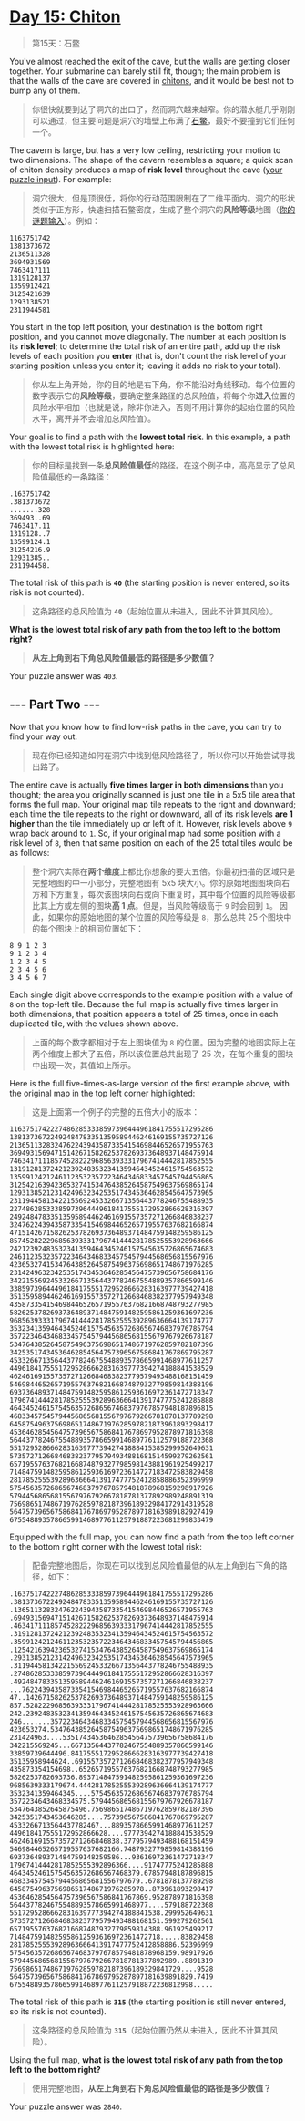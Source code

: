 # [Day 15: Chiton](https://adventofcode.com/2021/day/15)

> 第15天：石鳖

You've almost reached the exit of the cave, but the walls are getting closer together. Your submarine can barely still fit, though; the main problem is that the walls of the cave are covered in [chitons](https://en.wikipedia.org/wiki/Chiton), and it would be best not to bump any of them.

> 你很快就要到达了洞穴的出口了，然而洞穴越来越窄。你的潜水艇几乎刚刚可以通过，但主要问题是洞穴的墙壁上布满了[石鳖](https://en.wikipedia.org/wiki/Chiton)，最好不要撞到它们任何一个。

The cavern is large, but has a very low ceiling, restricting your motion to two dimensions. The shape of the cavern resembles a square; a quick scan of chiton density produces a map of **risk level** throughout the cave ([your puzzle input](day15.txt)). For example:

> 洞穴很大，但是顶很低，将你的行动范围限制在了二维平面内。洞穴的形状类似于正方形，快速扫描石鳖密度，生成了整个洞穴的**风险等级**地图（[你的谜题输入](day15.txt)）。例如：

```'
1163751742
1381373672
2136511328
3694931569
7463417111
1319128137
1359912421
3125421639
1293138521
2311944581
```

You start in the top left position, your destination is the bottom right position, and you cannot move diagonally. The number at each position is its **risk level**; to determine the total risk of an entire path, add up the risk levels of each position you **enter** (that is, don't count the risk level of your starting position unless you enter it; leaving it adds no risk to your total).

> 你从左上角开始，你的目的地是右下角，你不能沿对角线移动。每个位置的数字表示它的**风险等级**，要确定整条路径的总风险值，将每个你**进入**位置的风险水平相加（也就是说，除非你进入，否则不用计算你的起始位置的风险水平，离开并不会增加总风险值）。

Your goal is to find a path with the **lowest total risk**. In this example, a path with the lowest total risk is highlighted here:

> 你的目标是找到一条**总风险值最低**的路径。在这个例子中，高亮显示了总风险值最低的一条路径：

```'
.163751742
.381373672
.......328
369493..69
7463417.11
1319128..7
13599124.1
31254216.9
12931385..
231194458.
```

The total risk of this path is **`40`** (the starting position is never entered, so its risk is not counted).

> 这条路径的总风险值为 **`40`**（起始位置从未进入，因此不计算其风险）。

**What is the lowest total risk of any path from the top left to the bottom right?**

> **从左上角到右下角总风险值最低的路径是多少数值？**

Your puzzle answer was `403`.

## --- Part Two ---

Now that you know how to find low-risk paths in the cave, you can try to find your way out.

> 现在你已经知道如何在洞穴中找到低风险路径了，所以你可以开始尝试寻找出路了。

The entire cave is actually **five times larger in both dimensions** than you thought; the area you originally scanned is just one tile in a 5x5 tile area that forms the full map. Your original map tile repeats to the right and downward; each time the tile repeats to the right or downward, all of its risk levels **are 1 higher** than the tile immediately up or left of it. However, risk levels above `9` wrap back around to `1`. So, if your original map had some position with a risk level of `8`, then that same position on each of the 25 total tiles would be as follows:

> 整个洞穴实际在**两个维度**上都比你想象的要大五倍。你最初扫描的区域只是完整地图的中一小部分，完整地图有 5x5 块大小。你的原始地图图块向右方和下方重复，每次该图块向右或向下重复时，其中每个位置的风险等级都比其上方或左侧的图块**高 1 点**。但是，当风险等级高于 `9` 时会回到 `1`。 因此，如果你的原始地图的某个位置的风险等级是 `8`，那么总共 25 个图块中的每个图块上的相同位置如下：

```'
8 9 1 2 3
9 1 2 3 4
1 2 3 4 5
2 3 4 5 6
3 4 5 6 7
```

Each single digit above corresponds to the example position with a value of `8` on the top-left tile. Because the full map is actually five times larger in both dimensions, that position appears a total of 25 times, once in each duplicated tile, with the values shown above.

> 上面的每个数字都相对于左上图块值为 `8` 的位置。因为完整的地图实际上在两个维度上都大了五倍，所以该位置总共出现了 25 次，在每个重复的图块中出现一次，其值如上所示。

Here is the full five-times-as-large version of the first example above, with the original map in the top left corner highlighted:

> 这是上面第一个例子的完整的五倍大小的版本：

```'
11637517422274862853338597396444961841755517295286
13813736722492484783351359589446246169155735727126
21365113283247622439435873354154698446526571955763
36949315694715142671582625378269373648937148475914
74634171118574528222968563933317967414442817852555
13191281372421239248353234135946434524615754563572
13599124212461123532357223464346833457545794456865
31254216394236532741534764385264587549637569865174
12931385212314249632342535174345364628545647573965
23119445813422155692453326671356443778246755488935
22748628533385973964449618417555172952866628316397
24924847833513595894462461691557357271266846838237
32476224394358733541546984465265719557637682166874
47151426715826253782693736489371484759148259586125
85745282229685639333179674144428178525553928963666
24212392483532341359464345246157545635726865674683
24611235323572234643468334575457944568656815567976
42365327415347643852645875496375698651748671976285
23142496323425351743453646285456475739656758684176
34221556924533266713564437782467554889357866599146
33859739644496184175551729528666283163977739427418
35135958944624616915573572712668468382377957949348
43587335415469844652657195576376821668748793277985
58262537826937364893714847591482595861259361697236
96856393331796741444281785255539289636664139174777
35323413594643452461575456357268656746837976785794
35722346434683345754579445686568155679767926678187
53476438526458754963756986517486719762859782187396
34253517434536462854564757396567586841767869795287
45332667135644377824675548893578665991468977611257
44961841755517295286662831639777394274188841538529
46246169155735727126684683823779579493488168151459
54698446526571955763768216687487932779859814388196
69373648937148475914825958612593616972361472718347
17967414442817852555392896366641391747775241285888
46434524615754563572686567468379767857948187896815
46833457545794456865681556797679266781878137789298
64587549637569865174867197628597821873961893298417
45364628545647573965675868417678697952878971816398
56443778246755488935786659914689776112579188722368
55172952866628316397773942741888415385299952649631
57357271266846838237795794934881681514599279262561
65719557637682166874879327798598143881961925499217
71484759148259586125936169723614727183472583829458
28178525553928963666413917477752412858886352396999
57545635726865674683797678579481878968159298917926
57944568656815567976792667818781377892989248891319
75698651748671976285978218739618932984172914319528
56475739656758684176786979528789718163989182927419
67554889357866599146897761125791887223681299833479
```

Equipped with the full map, you can now find a path from the top left corner to the bottom right corner with the lowest total risk:

> 配备完整地图后，你现在可以找到总风险值最低的从左上角到右下角的路径，如下：

```'
.1637517422274862853338597396444961841755517295286
.3813736722492484783351359589446246169155735727126
.1365113283247622439435873354154698446526571955763
.6949315694715142671582625378269373648937148475914
.4634171118574528222968563933317967414442817852555
.3191281372421239248353234135946434524615754563572
.3599124212461123532357223464346833457545794456865
.1254216394236532741534764385264587549637569865174
.2931385212314249632342535174345364628545647573965
.3119445813422155692453326671356443778246755488935
.2748628533385973964449618417555172952866628316397
.4924847833513595894462461691557357271266846838237
...76224394358733541546984465265719557637682166874
47..1426715826253782693736489371484759148259586125
857.5282229685639333179674144428178525553928963666
242.2392483532341359464345246157545635726865674683
246.......3572234643468334575457944568656815567976
423653274.5347643852645875496375698651748671976285
231424963....5351743453646285456475739656758684176
342215569245...66713564437782467554889357866599146
33859739644496.84175551729528666283163977739427418
35135958944624..6915573572712668468382377957949348
435873354154698..652657195576376821668748793277985
5826253782693736.893714847591482595861259361697236
9685639333179674.444281785255539289636664139174777
3532341359464345....575456357268656746837976785794
3572234643468334575.579445686568155679767926678187
5347643852645875496.756986517486719762859782187396
3425351743453646285....757396567586841767869795287
4533266713564437782467...8893578665991468977611257
449618417555172952866628....9777394274188841538529
462461691557357271266846838.3779579493488168151459
546984465265719557637682166.7487932779859814388196
693736489371484759148259586...93616972361472718347
17967414442817852555392896366....91747775241285888
46434524615754563572686567468379.67857948187896815
46833457545794456865681556797679..6781878137789298
645875496375698651748671976285978..873961893298417
4536462854564757396567586841767869.952878971816398
5644377824675548893578665991468977....579188722368
5517295286662831639777394274188841538.299952649631
5735727126684683823779579493488168151.599279262561
6571955763768216687487932779859814388.961925499217
7148475914825958612593616972361472718.....83829458
28178525553928963666413917477752412858886.52396999
57545635726865674683797678579481878968159.98917926
57944568656815567976792667818781377892989..8891319
756986517486719762859782187396189329841729....9528
564757396567586841767869795287897181639891829.7419
675548893578665991468977611257918872236812998.....
```

The total risk of this path is **`315`** (the starting position is still never entered, so its risk is not counted).

> 这条路径的总风险值为 **`315`**（起始位置仍然从未进入，因此不计算其风险）。

Using the full map, **what is the lowest total risk of any path from the top left to the bottom right?**

> 使用完整地图，**从左上角到右下角总风险值最低的路径是多少数值？**

Your puzzle answer was `2840`.
